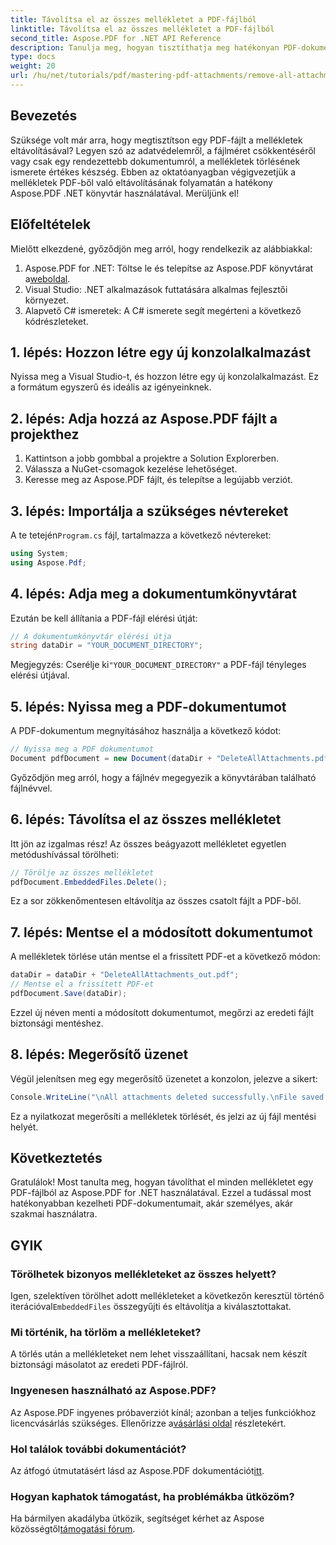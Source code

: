 ```yaml
---
title: Távolítsa el az összes mellékletet a PDF-fájlból
linktitle: Távolítsa el az összes mellékletet a PDF-fájlból
second_title: Aspose.PDF for .NET API Reference
description: Tanulja meg, hogyan tisztíthatja meg hatékonyan PDF-dokumentumait az összes melléklet eltávolításával az Aspose.PDF .NET könyvtár használatával. Ez a lépésenkénti oktatóanyag a beállítástól a végrehajtásig mindent lefed.
type: docs
weight: 20
url: /hu/net/tutorials/pdf/mastering-pdf-attachments/remove-all-attachments/
---
```

## Bevezetés

Szüksége volt már arra, hogy megtisztítson egy PDF-fájlt a mellékletek eltávolításával? Legyen szó az adatvédelemről, a fájlméret csökkentéséről vagy csak egy rendezettebb dokumentumról, a mellékletek törlésének ismerete értékes készség. Ebben az oktatóanyagban végigvezetjük a mellékletek PDF-ből való eltávolításának folyamatán a hatékony Aspose.PDF .NET könyvtár használatával. Merüljünk el!

## Előfeltételek

Mielőtt elkezdené, győződjön meg arról, hogy rendelkezik az alábbiakkal:

1.  Aspose.PDF for .NET: Töltse le és telepítse az Aspose.PDF könyvtárat a[weboldal](https://releases.aspose.com/pdf/net/).
2. Visual Studio: .NET alkalmazások futtatására alkalmas fejlesztői környezet.
3. Alapvető C# ismeretek: A C# ismerete segít megérteni a következő kódrészleteket.

## 1. lépés: Hozzon létre egy új konzolalkalmazást

Nyissa meg a Visual Studio-t, és hozzon létre egy új konzolalkalmazást. Ez a formátum egyszerű és ideális az igényeinknek.

## 2. lépés: Adja hozzá az Aspose.PDF fájlt a projekthez

1. Kattintson a jobb gombbal a projektre a Solution Explorerben.
2. Válassza a NuGet-csomagok kezelése lehetőséget.
3. Keresse meg az Aspose.PDF fájlt, és telepítse a legújabb verziót.

## 3. lépés: Importálja a szükséges névtereket

 A te tetején`Program.cs` fájl, tartalmazza a következő névtereket:

```csharp
using System;
using Aspose.Pdf;
```

## 4. lépés: Adja meg a dokumentumkönyvtárat

Ezután be kell állítania a PDF-fájl elérési útját:

```csharp
// A dokumentumkönyvtár elérési útja
string dataDir = "YOUR_DOCUMENT_DIRECTORY";
```

 Megjegyzés: Cserélje ki`"YOUR_DOCUMENT_DIRECTORY"` a PDF-fájl tényleges elérési útjával.

## 5. lépés: Nyissa meg a PDF-dokumentumot

A PDF-dokumentum megnyitásához használja a következő kódot:

```csharp
// Nyissa meg a PDF dokumentumot
Document pdfDocument = new Document(dataDir + "DeleteAllAttachments.pdf");
```

Győződjön meg arról, hogy a fájlnév megegyezik a könyvtárában található fájlnévvel.

## 6. lépés: Távolítsa el az összes mellékletet

Itt jön az izgalmas rész! Az összes beágyazott mellékletet egyetlen metódushívással törölheti:

```csharp
// Törölje az összes mellékletet
pdfDocument.EmbeddedFiles.Delete();
```

Ez a sor zökkenőmentesen eltávolítja az összes csatolt fájlt a PDF-ből.

## 7. lépés: Mentse el a módosított dokumentumot

A mellékletek törlése után mentse el a frissített PDF-et a következő módon:

```csharp
dataDir = dataDir + "DeleteAllAttachments_out.pdf";
// Mentse el a frissített PDF-et
pdfDocument.Save(dataDir);
```

Ezzel új néven menti a módosított dokumentumot, megőrzi az eredeti fájlt biztonsági mentéshez.

## 8. lépés: Megerősítő üzenet

Végül jelenítsen meg egy megerősítő üzenetet a konzolon, jelezve a sikert:

```csharp
Console.WriteLine("\nAll attachments deleted successfully.\nFile saved at " + dataDir);
```

Ez a nyilatkozat megerősíti a mellékletek törlését, és jelzi az új fájl mentési helyét.

## Következtetés

Gratulálok! Most tanulta meg, hogyan távolíthat el minden mellékletet egy PDF-fájlból az Aspose.PDF for .NET használatával. Ezzel a tudással most hatékonyabban kezelheti PDF-dokumentumait, akár személyes, akár szakmai használatra.

## GYIK

### Törölhetek bizonyos mellékleteket az összes helyett?
 Igen, szelektíven törölhet adott mellékleteket a következőn keresztül történő iterációval`EmbeddedFiles` összegyűjti és eltávolítja a kiválasztottakat.

### Mi történik, ha törlöm a mellékleteket?
A törlés után a mellékleteket nem lehet visszaállítani, hacsak nem készít biztonsági másolatot az eredeti PDF-fájlról.

### Ingyenesen használható az Aspose.PDF?
 Az Aspose.PDF ingyenes próbaverziót kínál; azonban a teljes funkciókhoz licencvásárlás szükséges. Ellenőrizze a[vásárlási oldal](https://purchase.aspose.com/buy) részletekért.

### Hol találok további dokumentációt?
 Az átfogó útmutatásért lásd az Aspose.PDF dokumentációt[itt](https://reference.aspose.com/pdf/net/).

### Hogyan kaphatok támogatást, ha problémákba ütközöm?
 Ha bármilyen akadályba ütközik, segítséget kérhet az Aspose közösségtől[támogatási fórum](https://forum.aspose.com/c/pdf/10).